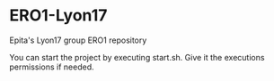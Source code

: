 # ERO1-Lyon17

Epita's Lyon17 group ERO1 repository

You can start the project by executing start.sh.
Give it the executions permissions if needed.
